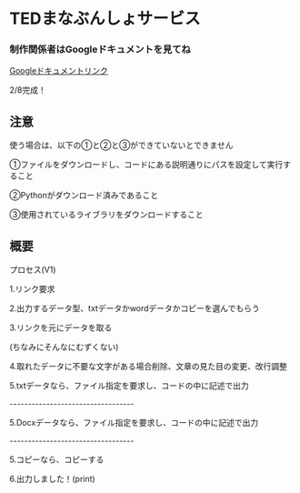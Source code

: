 <h1>TEDまなぶんしょサービス</h1> 
<h3>制作関係者はGoogleドキュメントを見てね</h3>
<a href="https://docs.google.com/document/d/1RYEUh9IXt3JfmPwHnwNlk2qALqEkaAFnNpdqdd57hcA/edit?tab=t.0">Googleドキュメントリンク</a>
<p>2/8完成！</p>

<h2>注意</h2>
<p>使う場合は、以下の①と②と③ができていないとできません</p>
<p>①ファイルをダウンロードし、コードにある説明通りにパスを設定して実行すること</p>
<p>②Pythonがダウンロード済みであること</p>
<p>③使用されているライブラリをダウンロードすること</p>

<h2>概要</h2>
<p>プロセス(V1)</p>
<p>1.リンク要求</p>
<p>2.出力するデータ型、txtデータかwordデータかコピーを選んでもらう</p>
<p>3.リンクを元にデータを取る</p>
<p>(ちなみにそんなにむずくない)</p>
<p>4.取れたデータに不要な文字がある場合削除、文章の見た目の変更、改行調整</p>
<p>5.txtデータなら、ファイル指定を要求し、コードの中に記述で出力</p>
<p>----------------------------------</p>
<p>5.Docxデータなら、ファイル指定を要求し、コードの中に記述で出力</p>
<p>----------------------------------</p>
<p>5.コピーなら、コピーする</p>
<p>6.出力しました！(print)</p>

